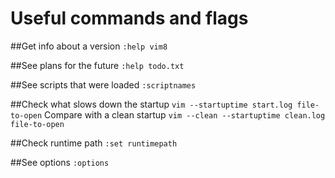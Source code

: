 # Useful commands and flags

##Get info about a version
`:help vim8`

##See plans for the future
`:help todo.txt`

##See scripts that were loaded
`:scriptnames`

##Check what slows down the startup
`vim --startuptime start.log file-to-open`
Compare with a clean startup
`vim --clean --startuptime clean.log file-to-open`

##Check runtime path
`:set runtimepath`

##See options
`:options`
